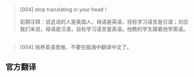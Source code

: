 # 

> [004] stop translating in your head！
>
> 前期注释：说这话的人是美国人，母语是英语，目标学习语言是日语；对应我们来说，母语是汉语，目标学习语言是英语。他教的学生跟着他学英语。


## 
> [004] 培养英语思维，不要在脑海中翻译中文了。


## 官方翻译
### 
###


<Vssue title="" />
